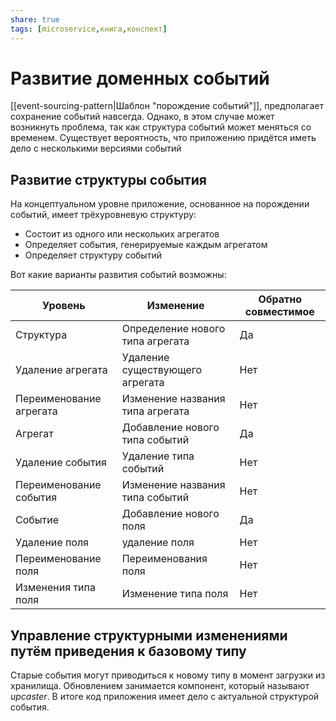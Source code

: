 ```yaml
---
share: true
tags: [microservice,книга,конспект]
---
```

# Развитие доменных событий
[[event-sourcing-pattern|Шаблон "порождение событий"]], предполагает сохранение событий навсегда. Однако, в этом случае может возникнуть проблема, так как структура событий может меняться со временем. Существует вероятность, что приложению придётся иметь дело с несколькими версиями событий
## Развитие структуры события
На концептуальном уровне приложение, основанное на порождении событий, имеет трёхуровневую структуру:
- Состоит из одного или нескольких агрегатов
- Определяет события, генерируемые каждым агрегатом
- Определяет структуру событий

Вот какие варианты развития событий возможны:

|Уровень|Изменение|Обратно совместимое|
|-|-|-|
|Структура|Определение нового типа агрегата|Да|
|Удаление агрегата|Удаление существующего агрегата|Нет|
|Переименование агрегата|Изменение названия типа агрегата|Нет|
|Агрегат|Добавление нового типа событий|Да|
|Удаление события|Удаление типа событий|Нет|
|Переименование события|Изменение названия типа событий|Нет|
|Событие|Добавление нового поля|Да|
|Удаление поля|удаление поля|Нет|
|Переименование поля|Переименования поля|Нет|
|Изменения типа поля|Изменение типа поля|Нет|

## Управление структурными изменениями путём приведения к базовому типу
Старые события могут приводиться к новому типу в момент загрузки из хранилища. Обновлением занимается компонент, который называют *upcaster*. В итоге код приложения имеет дело с актуальной структурой события.